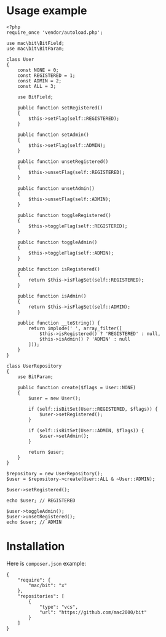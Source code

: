 Usage example
=============

    <?php
    require_once 'vendor/autoload.php';

    use mac\bit\BitField;
    use mac\bit\BitParam;

    class User
    {
        const NONE = 0;
        const REGISTERED = 1;
        const ADMIN = 2;
        const ALL = 3;

        use BitField;

        public function setRegistered()
        {
            $this->setFlag(self::REGISTERED);
        }

        public function setAdmin()
        {
            $this->setFlag(self::ADMIN);
        }

        public function unsetRegistered()
        {
            $this->unsetFlag(self::REGISTERED);
        }

        public function unsetAdmin()
        {
            $this->unsetFlag(self::ADMIN);
        }

        public function toggleRegistered()
        {
            $this->toggleFlag(self::REGISTERED);
        }

        public function toggleAdmin()
        {
            $this->toggleFlag(self::ADMIN);
        }

        public function isRegistered()
        {
            return $this->isFlagSet(self::REGISTERED);
        }

        public function isAdmin()
        {
            return $this->isFlagSet(self::ADMIN);
        }

        public function __toString() {
            return implode(' ', array_filter([
                $this->isRegistered() ? 'REGISTERED' : null,
                $this->isAdmin() ? 'ADMIN' : null
            ]));
        }
    }

    class UserRepository
    {
        use BitParam;

        public function create($flags = User::NONE)
        {
            $user = new User();

            if (self::isBitSet(User::REGISTERED, $flags)) {
                $user->setRegistered();
            }

            if (self::isBitSet(User::ADMIN, $flags)) {
                $user->setAdmin();
            }

            return $user;
        }
    }

    $repository = new UserRepository();
    $user = $repository->create(User::ALL & ~User::ADMIN);

    $user->setRegistered();

    echo $user; // REGISTERED

    $user->toggleAdmin();
    $user->unsetRegistered();
    echo $user; // ADMIN

Installation
============

Here is `composer.json` example:

    {
        "require": {
            "mac/bit": "x"
        },
        "repositories": [
            {
                "type": "vcs",
                "url": "https://github.com/mac2000/bit"
            }
        ]
    }

